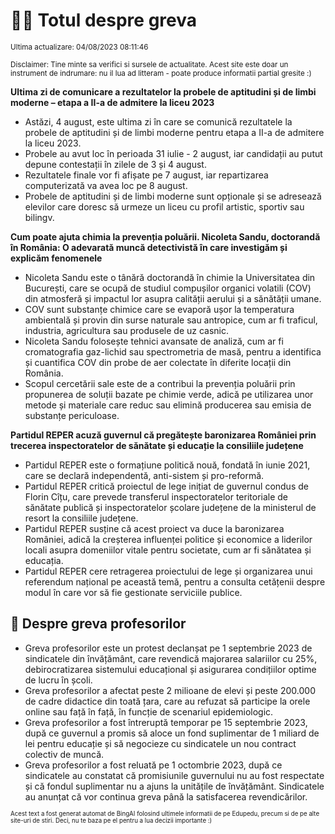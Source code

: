 # 👩‍🏫 Totul despre greva
<sub>Ultima actualizare: 04/08/2023 08:11:46</sub>

<sub>Disclaimer: Tine minte sa verifici si sursele de actualitate. Acest site este doar un instrument de indrumare: nu il lua ad litteram - poate produce informatii partial gresite :)</sub>

**Ultima zi de comunicare a rezultatelor la probele de aptitudini și de limbi moderne – etapa a II-a de admitere la liceu 2023**
- Astăzi, 4 august, este ultima zi în care se comunică rezultatele la probele de aptitudini și de limbi moderne pentru etapa a II-a de admitere la liceu 2023.
- Probele au avut loc în perioada 31 iulie - 2 august, iar candidații au putut depune contestații în zilele de 3 și 4 august.
- Rezultatele finale vor fi afișate pe 7 august, iar repartizarea computerizată va avea loc pe 8 august.
- Probele de aptitudini și de limbi moderne sunt opționale și se adresează elevilor care doresc să urmeze un liceu cu profil artistic, sportiv sau bilingv.

**Cum poate ajuta chimia la prevenția poluării. Nicoleta Sandu, doctorandă în România: O adevarată muncă detectivistă în care investigăm și explicăm fenomenele**
- Nicoleta Sandu este o tânără doctorandă în chimie la Universitatea din București, care se ocupă de studiul compușilor organici volatili (COV) din atmosferă și impactul lor asupra calității aerului și a sănătății umane.
- COV sunt substanțe chimice care se evaporă ușor la temperatura ambientală și provin din surse naturale sau antropice, cum ar fi traficul, industria, agricultura sau produsele de uz casnic.
- Nicoleta Sandu folosește tehnici avansate de analiză, cum ar fi cromatografia gaz-lichid sau spectrometria de masă, pentru a identifica și cuantifica COV din probe de aer colectate în diferite locații din România.
- Scopul cercetării sale este de a contribui la prevenția poluării prin propunerea de soluții bazate pe chimie verde, adică pe utilizarea unor metode și materiale care reduc sau elimină producerea sau emisia de substanțe periculoase.

**Partidul REPER acuză guvernul că pregătește baronizarea României prin trecerea inspectoratelor de sănătate și educație la consiliile județene**
- Partidul REPER este o formațiune politică nouă, fondată în iunie 2021, care se declară independentă, anti-sistem și pro-reformă.
- Partidul REPER critică proiectul de lege inițiat de guvernul condus de Florin Cîțu, care prevede transferul inspectoratelor teritoriale de sănătate publică și inspectoratelor școlare județene de la ministerul de resort la consiliile județene.
- Partidul REPER susține că acest proiect va duce la baronizarea României, adică la creșterea influenței politice și economice a liderilor locali asupra domeniilor vitale pentru societate, cum ar fi sănătatea și educația.
- Partidul REPER cere retragerea proiectului de lege și organizarea unui referendum național pe această temă, pentru a consulta cetățenii despre modul în care vor să fie gestionate serviciile publice.

## 🏫 Despre greva profesorilor
- Greva profesorilor este un protest declanșat pe 1 septembrie 2023 de sindicatele din învățământ, care revendică majorarea salariilor cu 25%, debirocratizarea sistemului educațional și asigurarea condițiilor optime de lucru în școli.
- Greva profesorilor a afectat peste 2 milioane de elevi și peste 200.000 de cadre didactice din toată țara, care au refuzat să participe la orele online sau față în față, în funcție de scenariul epidemiologic.
- Greva profesorilor a fost întreruptă temporar pe 15 septembrie 2023, după ce guvernul a promis să aloce un fond suplimentar de 1 miliard de lei pentru educație și să negocieze cu sindicatele un nou contract colectiv de muncă.
- Greva profesorilor a fost reluată pe 1 octombrie 2023, după ce sindicatele au constatat că promisiunile guvernului nu au fost respectate și că fondul suplimentar nu a ajuns la unitățile de învățământ. Sindicatele au anunțat că vor continua greva până la satisfacerea revendicărilor.


<sub><sub>Acest text a fost generat automat de BingAI folosind ultimele informatii de pe Edupedu, precum si de pe alte site-uri de stiri. Deci, nu te baza pe el pentru a lua decizii importante :)</sub></sub>